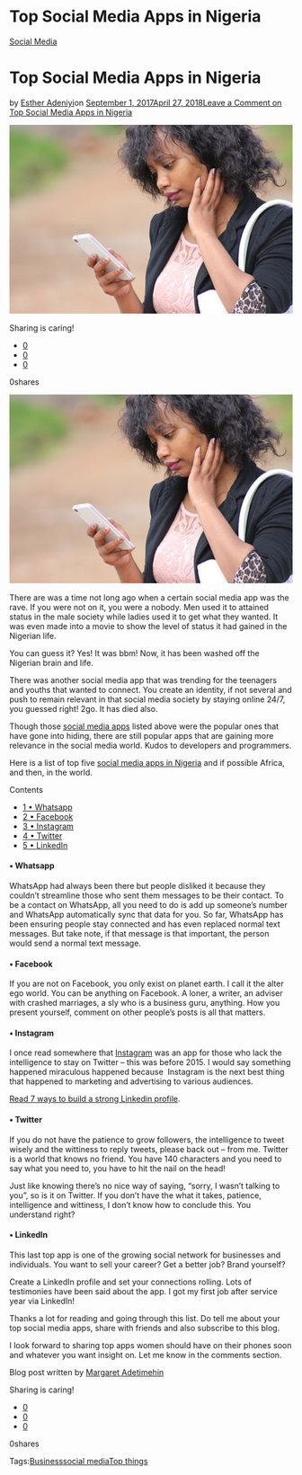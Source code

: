 # Top Social Media Apps in Nigeria

[Social Media](https://estheradeniyi.com/category/social-media/)
# Top Social Media Apps in Nigeria

by [Esther Adeniyi](https://estheradeniyi.com/author/esther-adeniyi/)on [September 1, 2017April 27, 2018](https://estheradeniyi.com/top-social-media-apps-in-nigeria/)[Leave a Comment on Top Social Media Apps in Nigeria](https://estheradeniyi.com/top-social-media-apps-in-nigeria/#respond)

![](images/top-social-media-apps-in-Nigeria.jpg)

Sharing is caring!

- [0](https://www.facebook.com/sharer/sharer.php?u=https%3A%2F%2Festheradeniyi.com%2Ftop-social-media-apps-in-nigeria%2F&amp;t=Top%20Social%20Media%20Apps%20in%20Nigeria)
- [0](https://twitter.com/intent/tweet?text=Top%20Social%20Media%20Apps%20in%20Nigeria&amp;url=https%3A%2F%2Festheradeniyi.com%2Ftop-social-media-apps-in-nigeria%2F)
- [0](#)

0shares

[![Top Social Media Apps in Nigeria](images/top-social-media-apps-in-Nigeria.jpg)](images/top-social-media-apps-in-Nigeria.jpg)

There are was a time not long ago when a certain social media app was the rave. If you were not on it, you were a nobody. Men used it to attained status in the male society while ladies used it to get what they wanted. It was even made into a movie to show the level of status it had gained in the Nigerian life.

You can guess it? Yes! It was bbm! Now, it has been washed off the Nigerian brain and life.

There was another social media app that was trending for the teenagers and youths that wanted to connect. You create an identity, if not several and push to remain relevant in that social media society by staying online 24/7, you guessed right! 2go. It has died also.

Though those [social media apps](https://www.estheradeniyi.com/15-essential-appstools-for-small) listed above were the popular ones that have gone into hiding, there are still popular apps that are gaining more relevance in the social media world. Kudos to developers and programmers.

Here is a list of top five [social media apps in Nigeria](https://www.nigerianbulletin.com/threads/world%E2%80%99s-top-15-social-media-sites.114871/) and if possible Africa, and then, in the world.

Contents

- [1 &#x2022; Whatsapp](#_Whatsapp)
- [2 &#x2022; Facebook](#_Facebook)
- [3 &#x2022; Instagram](#_Instagram)
- [4 &#x2022; Twitter](#_Twitter)
- [5 &#x2022; LinkedIn](#_LinkedIn)

#### &#x2022; Whatsapp

WhatsApp had always been there but people disliked it because they couldn&#x2019;t streamline those who sent them messages to be their contact. To be a contact on WhatsApp, all you need to do is add up someone&#x2019;s number and WhatsApp automatically sync that data for you. So far, WhatsApp has been ensuring people stay connected and has even replaced normal text messages. But take note, if that message is that important, the person would send a normal text message.

#### &#x2022; Facebook

If you are not on Facebook, you only exist on planet earth. I call it the alter ego world. You can be anything on Facebook. A loner, a writer, an adviser with crashed marriages, a sly who is a business guru, anything. How you present yourself, comment on other people&#x2019;s posts is all that matters.

#### &#x2022; Instagram

I once read somewhere that [Instagram](https://www.estheradeniyi.com/how-to-build-cohesive-instagram-feed-by) was an app for those who lack the intelligence to stay on Twitter &#x2013; this was before 2015. I would say something happened miraculous happened because &#xA0;Instagram is the next best thing that happened to marketing and advertising to various audiences.

[Read 7 ways to build a strong Linkedin profile](https://www.vanguardngr.com/2017/06/7-ways-build-strong-linkedin-profile/).

#### &#x2022; Twitter

If you do not have the patience to grow followers, the intelligence to tweet wisely and the wittiness to reply tweets, please back out &#x2013; from me. Twitter is a world that knows no friend. You have 140 characters and you need to say what you need to, you have to hit the nail on the head!

Just like knowing there&#x2019;s no nice way of saying, &#x201C;sorry, I wasn&#x2019;t talking to you&#x201D;, so is it on Twitter. If you don&#x2019;t have the what it takes, patience, intelligence and wittiness, I don&#x2019;t know how to conclude this. You understand right?

#### &#x2022; LinkedIn

This last top app is one of the growing social network for businesses and individuals. You want to sell your career? Get a better job? Brand yourself?

Create a LinkedIn profile and set your connections rolling. Lots of testimonies have been said about the app. I got my first job after service year via LinkedIn!

Thanks a lot for reading and going through this list. Do tell me about your top social media apps, share with friends and also subscribe to this blog.

I look forward to sharing top apps women should have on their phones soon and whatever you want insight on. Let me know in the comments section.

Blog post written by [Margaret Adetimehin](https://www.estheradeniyi.com/top-6-restaurants-in-nigeria)

Sharing is caring!

- [0](https://www.facebook.com/sharer/sharer.php?u=https%3A%2F%2Festheradeniyi.com%2Ftop-social-media-apps-in-nigeria%2F&amp;t=Top%20Social%20Media%20Apps%20in%20Nigeria)
- [0](https://twitter.com/intent/tweet?text=Top%20Social%20Media%20Apps%20in%20Nigeria&amp;url=https%3A%2F%2Festheradeniyi.com%2Ftop-social-media-apps-in-nigeria%2F)
- [0](#)

0shares

Tags:[Business](https://estheradeniyi.com/tag/business/)[social media](https://estheradeniyi.com/tag/social-media/)[Top things](https://estheradeniyi.com/tag/top-things/)